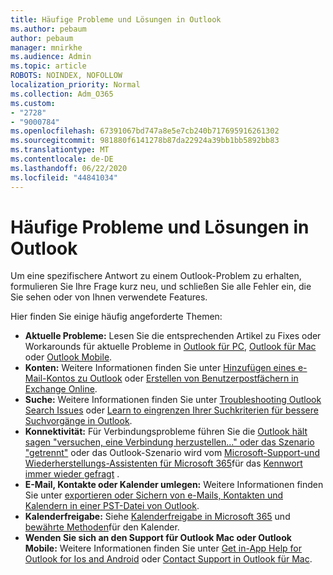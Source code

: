 ```yaml
---
title: Häufige Probleme und Lösungen in Outlook
ms.author: pebaum
author: pebaum
manager: mnirkhe
ms.audience: Admin
ms.topic: article
ROBOTS: NOINDEX, NOFOLLOW
localization_priority: Normal
ms.collection: Adm_O365
ms.custom:
- "2728"
- "9000784"
ms.openlocfilehash: 67391067bd747a8e5e7cb240b717695916261302
ms.sourcegitcommit: 981880f6141278b87da22924a39bb1bb5892bb83
ms.translationtype: MT
ms.contentlocale: de-DE
ms.lasthandoff: 06/22/2020
ms.locfileid: "44841034"
---
```

# <a name="outlook-common-issues-and-resolutions"></a>Häufige Probleme und Lösungen in Outlook

Um eine spezifischere Antwort zu einem Outlook-Problem zu erhalten, formulieren Sie Ihre Frage kurz neu, und schließen Sie alle Fehler ein, die Sie sehen oder von Ihnen verwendete Features.

Hier finden Sie einige häufig angeforderte Themen:

- **Aktuelle Probleme:**  Lesen Sie die entsprechenden Artikel zu Fixes oder Workarounds für aktuelle Probleme in [Outlook für PC](https://support.office.com/article/ecf61305-f84f-4e13-bb73-95a214ac1230), [Outlook für Mac](https://support.office.com/article/54afa5e3-db38-422a-9d94-3b55330ded8e) oder [Outlook Mobile](https://support.office.com/article/a264ef01-9c88-48fb-9285-7017e4f31f02).
- **Konten:**  Weitere Informationen finden Sie unter [Hinzufügen eines e-Mail-Kontos zu Outlook](https://support.office.com/article/6e27792a-9267-4aa4-8bb6-c84ef146101b) oder [Erstellen von Benutzerpostfächern in Exchange Online](https://docs.microsoft.com/Exchange/recipients-in-exchange-online/create-user-mailboxes).
- **Suche:**  Weitere Informationen finden Sie unter [Troubleshooting Outlook Search Issues](https://support.office.com/article/2556b11f-f4d8-46be-b0a7-de33a3f4f066) oder [Learn to eingrenzen Ihrer Suchkriterien für bessere Suchvorgänge in Outlook](https://support.office.com/article/D824D1E9-A255-4C8A-8553-276FB895A8DA).
- **Konnektivität:**  Für Verbindungsprobleme führen Sie die [Outlook hält sagen "versuchen, eine Verbindung herzustellen..." oder das Szenario "getrennt"](https://aka.ms/SaRA-OutlookDisconnect) oder das Outlook-Szenario wird vom [Microsoft-Support-und Wiederherstellungs-Assistenten für Microsoft 365](https://diagnostics.outlook.com/#/)für das [Kennwort immer wieder gefragt](https://aka.ms/SaRA-OutlookPwdPrompt) .
- **E-Mail, Kontakte oder Kalender umlegen:**  Weitere Informationen finden Sie unter [exportieren oder Sichern von e-Mails, Kontakten und Kalendern in einer PST-Datei von Outlook](https://support.office.com/article/14252b52-3075-4e9b-be4e-ff9ef1068f91).
- **Kalenderfreigabe:**  Siehe [Kalenderfreigabe in Microsoft 365](https://support.office.com/article/b576ecc3-0945-4d75-85f1-5efafb8a37b4) und [bewährte Methoden](https://support.office.com/article/D93F72D3-2361-4E0D-8D6A-5C4939C17F39)für den Kalender.
- **Wenden Sie sich an den Support für Outlook Mac oder Outlook Mobile:**  Weitere Informationen finden Sie unter [Get in-App Help for Outlook for Ios and Android](https://support.office.com/article/218a22d1-9fa5-4889-b689-de1c63493243) oder [Contact Support in Outlook für Mac](https://support.office.com/article/d0410177-8e65-4487-93f7-206a3a3d71a8).
